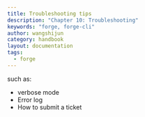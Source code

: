 ```yaml
---
title: Troubleshooting tips
description: "Chapter 10: Troubleshooting"
keywords: "forge, forge-cli"
author: wangshijun
category: handbook
layout: documentation
tags:
  - forge
---
```


such as:

- verbose mode
- Error log
- How to submit a ticket
